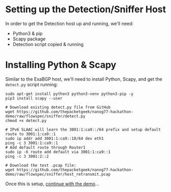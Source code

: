 # Setting up the Detection/Sniffer Host
In order to get the Detection host up and running, we'll need:
- Python3 & pip
- Scapy package
- Detection script copied & running


# Installing Python & Scapy
Similar to the ExaBGP host, we'll need to install Python, Scapy, and get the `detect.py` script running:

    sudo apt-get install python3 python3-venv python3-pip -y
    pip3 install scapy --user

    # Download existing detect.py file from GitHub
    wget https://github.com/thepacketgeek/nanog77-hackathon-demo/raw/flowspec/sniffer/detect.py
    chmod +x detect.py

    # IPv6 SLAAC will learn the 3001:1:ca9::/64 prefix and setup default route to 3001:1:ca9::1
    sudo ip addr add 3001:1:ca9::10/64 dev eth1
    ping -c 3 3001:1:ca9::1
    # Add default route through Router1
    sudo ip -6 route add default via 3001:1:ca9::1
    ping -c 3 3001:2::2

    # Download the test .pcap file:
    wget https://github.com/thepacketgeek/nanog77-hackathon-demo/raw/flowspec/sniffer/host_retransmit.pcap


Once this is setup, [continue with the demo](../)...

